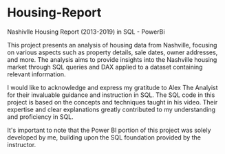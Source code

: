 # Housing-Report
Nashivlle Housing Report (2013-2019) in SQL - PowerBi

This project presents an analysis of housing data from Nashville, focusing on various aspects such as property details, sale dates, owner addresses, and more. The analysis aims to provide insights into the Nashville housing market through SQL queries and DAX applied to a dataset containing relevant information.

I would like to acknowledge and express my gratitude to Alex The Analyist for their invaluable guidance and instruction in SQL.
The SQL code in this project is based on the concepts and techniques taught in his video.
Their expertise and clear explanations greatly contributed to my understanding and proficiency in SQL.

It's important to note that the Power BI portion of this project was solely developed by me, building upon the SQL foundation provided by the instructor.
